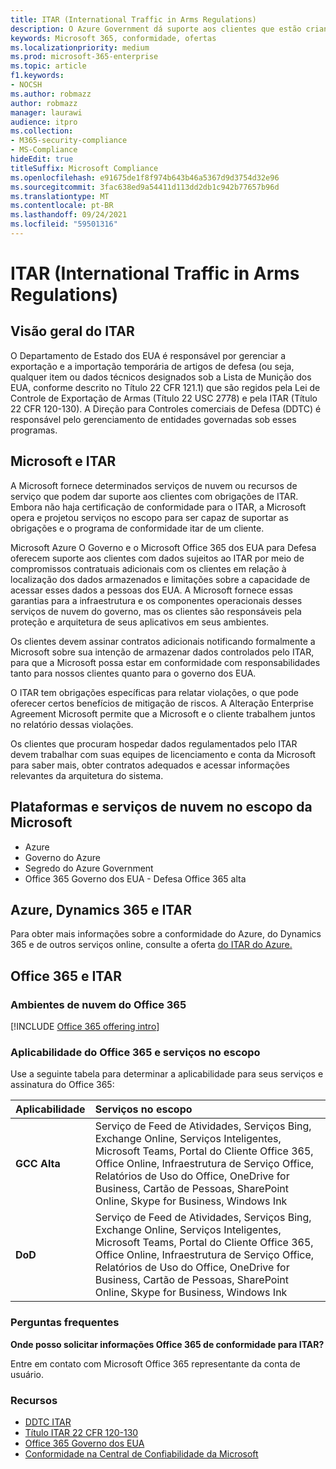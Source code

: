 ```yaml
---
title: ITAR (International Traffic in Arms Regulations)
description: O Azure Government dá suporte aos clientes que estão criando sistemas compatíveis com o Tráfego Internacional de Armas dos EUA.
keywords: Microsoft 365, conformidade, ofertas
ms.localizationpriority: medium
ms.prod: microsoft-365-enterprise
ms.topic: article
f1.keywords:
- NOCSH
ms.author: robmazz
author: robmazz
manager: laurawi
audience: itpro
ms.collection:
- M365-security-compliance
- MS-Compliance
hideEdit: true
titleSuffix: Microsoft Compliance
ms.openlocfilehash: e91675de1f8f974b643b46a5367d9d3754d32e96
ms.sourcegitcommit: 3fac638ed9a54411d113dd2db1c942b77657b96d
ms.translationtype: MT
ms.contentlocale: pt-BR
ms.lasthandoff: 09/24/2021
ms.locfileid: "59501316"
---
```

# <a name="international-traffic-in-arms-regulations-itar"></a>ITAR (International Traffic in Arms Regulations)

## <a name="itar-overview"></a>Visão geral do ITAR

O Departamento de Estado dos EUA é responsável por gerenciar a exportação e a importação temporária de artigos de defesa (ou seja, qualquer item ou dados técnicos designados sob a Lista de Munição dos EUA, conforme descrito no Título 22 CFR 121.1) que são regidos pela Lei de Controle de Exportação de Armas (Título 22 USC 2778) e pela ITAR (Título 22 CFR 120-130). A Direção para Controles comerciais de Defesa (DDTC) é responsável pelo gerenciamento de entidades governadas sob esses programas.

## <a name="microsoft-and-itar"></a>Microsoft e ITAR

A Microsoft fornece determinados serviços de nuvem ou recursos de serviço que podem dar suporte aos clientes com obrigações de ITAR. Embora não haja certificação de conformidade para o ITAR, a Microsoft opera e projetou serviços no escopo para ser capaz de suportar as obrigações e o programa de conformidade itar de um cliente.  
  
Microsoft Azure O Governo e o Microsoft Office 365 dos EUA para Defesa oferecem suporte aos clientes com dados sujeitos ao ITAR por meio de compromissos contratuais adicionais com os clientes em relação à localização dos dados armazenados e limitações sobre a capacidade de acessar esses dados a pessoas dos EUA. A Microsoft fornece essas garantias para a infraestrutura e os componentes operacionais desses serviços de nuvem do governo, mas os clientes são responsáveis pela proteção e arquitetura de seus aplicativos em seus ambientes.  
  
Os clientes devem assinar contratos adicionais notificando formalmente a Microsoft sobre sua intenção de armazenar dados controlados pelo ITAR, para que a Microsoft possa estar em conformidade com responsabilidades tanto para nossos clientes quanto para o governo dos EUA.  
  
O ITAR tem obrigações específicas para relatar violações, o que pode oferecer certos benefícios de mitigação de riscos. A Alteração Enterprise Agreement Microsoft permite que a Microsoft e o cliente trabalhem juntos no relatório dessas violações.  
  
Os clientes que procuram hospedar dados regulamentados pelo ITAR devem trabalhar com suas equipes de licenciamento e conta da Microsoft para saber mais, obter contratos adequados e acessar informações relevantes da arquitetura do sistema.

## <a name="microsoft-in-scope-cloud-platforms--services"></a>Plataformas e serviços de nuvem no escopo da Microsoft

- Azure
- Governo do Azure
- Segredo do Azure Government
- Office 365 Governo dos EUA - Defesa Office 365 alta

## <a name="azure-dynamics-365-and-itar"></a>Azure, Dynamics 365 e ITAR

Para obter mais informações sobre a conformidade do Azure, do Dynamics 365 e de outros serviços online, consulte a oferta [do ITAR do Azure.](/azure/compliance/offerings/offering-itar)

## <a name="office-365-and-itar"></a>Office 365 e ITAR

### <a name="office-365-cloud-environments"></a>Ambientes de nuvem do Office 365

[!INCLUDE [Office 365 offering intro](../includes/o365-offering-introduction.md)]

### <a name="office-365-applicability-and-in-scope-services"></a>Aplicabilidade do Office 365 e serviços no escopo

Use a seguinte tabela para determinar a aplicabilidade para seus serviços e assinatura do Office 365:

| **Aplicabilidade** | **Serviços no escopo** |
|:------------------|:----------------------|
| **GCC Alta** | Serviço de Feed de Atividades, Serviços Bing, Exchange Online, Serviços Inteligentes, Microsoft Teams, Portal do Cliente Office 365, Office Online, Infraestrutura de Serviço Office, Relatórios de Uso do Office, OneDrive for Business, Cartão de Pessoas, SharePoint Online, Skype for Business, Windows Ink |
| **DoD** | Serviço de Feed de Atividades, Serviços Bing, Exchange Online, Serviços Inteligentes, Microsoft Teams, Portal do Cliente Office 365, Office Online, Infraestrutura de Serviço Office, Relatórios de Uso do Office, OneDrive for Business, Cartão de Pessoas, SharePoint Online, Skype for Business, Windows Ink |

### <a name="frequently-asked-questions"></a>Perguntas frequentes

**Onde posso solicitar informações Office 365 de conformidade para ITAR?**

Entre em contato com Microsoft Office 365 representante da conta de usuário.

### <a name="resources"></a>Recursos

- [DDTC ITAR](https://www.pmddtc.state.gov/?id=ddtc_kb_article_page&sys_id=24d528fddbfc930044f9ff621f961987)
- [Título ITAR 22 CFR 120-130](https://aka.ms/itar)
- [Office 365 Governo dos EUA](https://products.office.com/government/office-365-web-services-for-government)
- [Conformidade na Central de Confiabilidade da Microsoft](https://www.microsoft.com/trust-center/compliance/compliance-overview)
